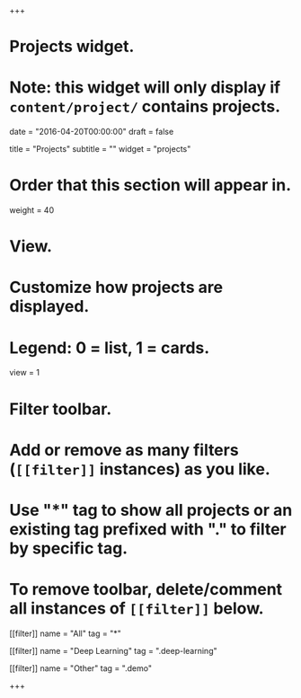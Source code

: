 +++
# Projects widget.
# Note: this widget will only display if `content/project/` contains projects.

date = "2016-04-20T00:00:00"
draft = false

title = "Projects"
subtitle = ""
widget = "projects"

# Order that this section will appear in.
weight = 40

# View.
# Customize how projects are displayed.
# Legend: 0 = list, 1 = cards.
view = 1

# Filter toolbar.
# Add or remove as many filters (`[[filter]]` instances) as you like.
# Use "*" tag to show all projects or an existing tag prefixed with "." to filter by specific tag.
# To remove toolbar, delete/comment all instances of `[[filter]]` below.
[[filter]]
  name = "All"
  tag = "*"
  
[[filter]]
  name = "Deep Learning"
  tag = ".deep-learning"

[[filter]]
  name = "Other"
  tag = ".demo"

+++

